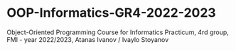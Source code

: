 # OOP-Informatics-GR4-2022-2023

Object-Oriented Programming Course for Informatics Practicum, 4rd group, FMI - year 2022/2023,
Atanas Ivanov / Ivaylo Stoyanov
